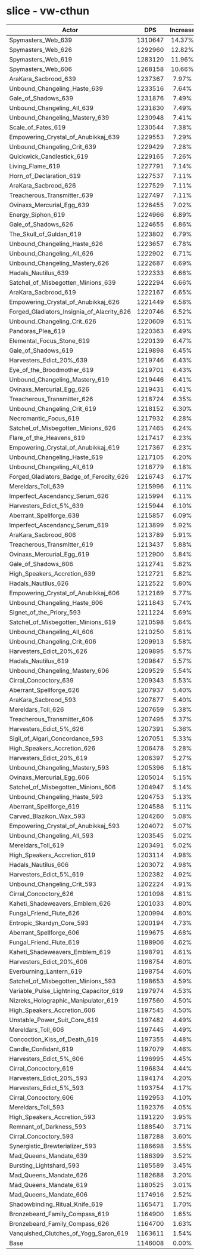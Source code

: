 # slice - vw-cthun
| Actor | DPS | Increase |
|---|:---:|:---:|
|Spymasters_Web_639|1310647|14.37%|
|Spymasters_Web_626|1292960|12.82%|
|Spymasters_Web_619|1283120|11.96%|
|Spymasters_Web_606|1268158|10.66%|
|AraKara_Sacbrood_639|1237367|7.97%|
|Unbound_Changeling_Haste_639|1233516|7.64%|
|Gale_of_Shadows_639|1231876|7.49%|
|Unbound_Changeling_All_639|1231830|7.49%|
|Unbound_Changeling_Mastery_639|1230948|7.41%|
|Scale_of_Fates_619|1230544|7.38%|
|Empowering_Crystal_of_Anubikkaj_639|1229553|7.29%|
|Unbound_Changeling_Crit_639|1229429|7.28%|
|Quickwick_Candlestick_619|1229165|7.26%|
|Living_Flame_619|1227791|7.14%|
|Horn_of_Declaration_619|1227537|7.11%|
|AraKara_Sacbrood_626|1227529|7.11%|
|Treacherous_Transmitter_639|1227497|7.11%|
|Ovinaxs_Mercurial_Egg_639|1226455|7.02%|
|Energy_Siphon_619|1224966|6.89%|
|Gale_of_Shadows_626|1224655|6.86%|
|The_Skull_of_Guldan_619|1223802|6.79%|
|Unbound_Changeling_Haste_626|1223657|6.78%|
|Unbound_Changeling_All_626|1222902|6.71%|
|Unbound_Changeling_Mastery_626|1222687|6.69%|
|Hadals_Nautilus_639|1222333|6.66%|
|Satchel_of_Misbegotten_Minions_639|1222294|6.66%|
|AraKara_Sacbrood_619|1222167|6.65%|
|Empowering_Crystal_of_Anubikkaj_626|1221449|6.58%|
|Forged_Gladiators_Insignia_of_Alacrity_626|1220746|6.52%|
|Unbound_Changeling_Crit_626|1220609|6.51%|
|Pandoras_Plea_619|1220363|6.49%|
|Elemental_Focus_Stone_619|1220139|6.47%|
|Gale_of_Shadows_619|1219898|6.45%|
|Harvesters_Edict_20%_639|1219746|6.43%|
|Eye_of_the_Broodmother_619|1219701|6.43%|
|Unbound_Changeling_Mastery_619|1219446|6.41%|
|Ovinaxs_Mercurial_Egg_626|1219431|6.41%|
|Treacherous_Transmitter_626|1218724|6.35%|
|Unbound_Changeling_Crit_619|1218152|6.30%|
|Necromantic_Focus_619|1217932|6.28%|
|Satchel_of_Misbegotten_Minions_626|1217465|6.24%|
|Flare_of_the_Heavens_619|1217417|6.23%|
|Empowering_Crystal_of_Anubikkaj_619|1217367|6.23%|
|Unbound_Changeling_Haste_619|1217105|6.20%|
|Unbound_Changeling_All_619|1216779|6.18%|
|Forged_Gladiators_Badge_of_Ferocity_626|1216743|6.17%|
|Mereldars_Toll_639|1215996|6.11%|
|Imperfect_Ascendancy_Serum_626|1215994|6.11%|
|Harvesters_Edict_5%_639|1215944|6.10%|
|Aberrant_Spellforge_639|1215857|6.09%|
|Imperfect_Ascendancy_Serum_619|1213899|5.92%|
|AraKara_Sacbrood_606|1213789|5.91%|
|Treacherous_Transmitter_619|1213437|5.88%|
|Ovinaxs_Mercurial_Egg_619|1212900|5.84%|
|Gale_of_Shadows_606|1212741|5.82%|
|High_Speakers_Accretion_639|1212721|5.82%|
|Hadals_Nautilus_626|1212522|5.80%|
|Empowering_Crystal_of_Anubikkaj_606|1212169|5.77%|
|Unbound_Changeling_Haste_606|1211843|5.74%|
|Signet_of_the_Priory_593|1211224|5.69%|
|Satchel_of_Misbegotten_Minions_619|1210598|5.64%|
|Unbound_Changeling_All_606|1210250|5.61%|
|Unbound_Changeling_Crit_606|1209913|5.58%|
|Harvesters_Edict_20%_626|1209895|5.57%|
|Hadals_Nautilus_619|1209847|5.57%|
|Unbound_Changeling_Mastery_606|1209529|5.54%|
|Cirral_Concoctory_639|1209343|5.53%|
|Aberrant_Spellforge_626|1207937|5.40%|
|AraKara_Sacbrood_593|1207877|5.40%|
|Mereldars_Toll_626|1207659|5.38%|
|Treacherous_Transmitter_606|1207495|5.37%|
|Harvesters_Edict_5%_626|1207391|5.36%|
|Sigil_of_Algari_Concordance_593|1207051|5.33%|
|High_Speakers_Accretion_626|1206478|5.28%|
|Harvesters_Edict_20%_619|1206397|5.27%|
|Unbound_Changeling_Mastery_593|1205396|5.18%|
|Ovinaxs_Mercurial_Egg_606|1205014|5.15%|
|Satchel_of_Misbegotten_Minions_606|1204947|5.14%|
|Unbound_Changeling_Haste_593|1204753|5.13%|
|Aberrant_Spellforge_619|1204588|5.11%|
|Carved_Blazikon_Wax_593|1204260|5.08%|
|Empowering_Crystal_of_Anubikkaj_593|1204072|5.07%|
|Unbound_Changeling_All_593|1203545|5.02%|
|Mereldars_Toll_619|1203491|5.02%|
|High_Speakers_Accretion_619|1203114|4.98%|
|Hadals_Nautilus_606|1203072|4.98%|
|Harvesters_Edict_5%_619|1202382|4.92%|
|Unbound_Changeling_Crit_593|1202224|4.91%|
|Cirral_Concoctory_626|1201098|4.81%|
|Kaheti_Shadeweavers_Emblem_626|1201033|4.80%|
|Fungal_Friend_Flute_626|1200994|4.80%|
|Entropic_Skardyn_Core_593|1200194|4.73%|
|Aberrant_Spellforge_606|1199675|4.68%|
|Fungal_Friend_Flute_619|1198906|4.62%|
|Kaheti_Shadeweavers_Emblem_619|1198791|4.61%|
|Harvesters_Edict_20%_606|1198754|4.60%|
|Everburning_Lantern_619|1198754|4.60%|
|Satchel_of_Misbegotten_Minions_593|1198653|4.59%|
|Variable_Pulse_Lightning_Capacitor_619|1197974|4.53%|
|Nizreks_Holographic_Manipulator_619|1197560|4.50%|
|High_Speakers_Accretion_606|1197545|4.50%|
|Unstable_Power_Suit_Core_619|1197482|4.49%|
|Mereldars_Toll_606|1197445|4.49%|
|Concoction_Kiss_of_Death_619|1197355|4.48%|
|Candle_Confidant_619|1197079|4.46%|
|Harvesters_Edict_5%_606|1196995|4.45%|
|Cirral_Concoctory_619|1196834|4.44%|
|Harvesters_Edict_20%_593|1194174|4.20%|
|Harvesters_Edict_5%_593|1193754|4.17%|
|Cirral_Concoctory_606|1192953|4.10%|
|Mereldars_Toll_593|1192376|4.05%|
|High_Speakers_Accretion_593|1191220|3.95%|
|Remnant_of_Darkness_593|1188540|3.71%|
|Cirral_Concoctory_593|1187288|3.60%|
|Synergistic_Brewterializer_593|1186698|3.55%|
|Mad_Queens_Mandate_639|1186399|3.52%|
|Bursting_Lightshard_593|1185589|3.45%|
|Mad_Queens_Mandate_626|1182688|3.20%|
|Mad_Queens_Mandate_619|1180525|3.01%|
|Mad_Queens_Mandate_606|1174916|2.52%|
|Shadowbinding_Ritual_Knife_619|1165471|1.70%|
|Bronzebeard_Family_Compass_619|1164900|1.65%|
|Bronzebeard_Family_Compass_626|1164700|1.63%|
|Vanquished_Clutches_of_Yogg_Saron_619|1163611|1.54%|
|Base|1146008|0.00%|
